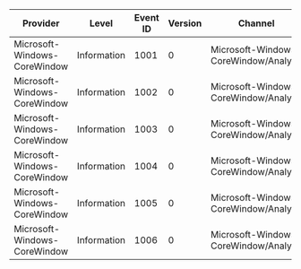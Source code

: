 Provider                      |  Level        |  Event ID  |  Version  |  Channel                                |  Task              |  Opcode  |  Keyword      |  Message
------------------------------|---------------|------------|-----------|-----------------------------------------|--------------------|----------|---------------|---------
Microsoft-Windows-CoreWindow  |  Information  |  1001      |  0        |  Microsoft-Windows-CoreWindow/Analytic  |  CreateCoreWindow  |  Start   |  Performance  |
Microsoft-Windows-CoreWindow  |  Information  |  1002      |  0        |  Microsoft-Windows-CoreWindow/Analytic  |  CreateCoreWindow  |  Stop    |  Performance  |
Microsoft-Windows-CoreWindow  |  Information  |  1003      |  0        |  Microsoft-Windows-CoreWindow/Analytic  |  PointerDown       |  Start   |  Performance  |
Microsoft-Windows-CoreWindow  |  Information  |  1004      |  0        |  Microsoft-Windows-CoreWindow/Analytic  |  PointerDown       |  Stop    |  Performance  |
Microsoft-Windows-CoreWindow  |  Information  |  1005      |  0        |  Microsoft-Windows-CoreWindow/Analytic  |  PointerEnter      |  Start   |  Performance  |
Microsoft-Windows-CoreWindow  |  Information  |  1006      |  0        |  Microsoft-Windows-CoreWindow/Analytic  |  PointerEnter      |  Stop    |  Performance  |